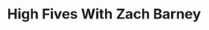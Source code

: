 ﻿---
title: High Fives With Zach Barney
description: In today's episode, we talk with Zach Barney from Teem. Zach talks about management, how they deal with prospecting, and some creative ways they build up pipeline. The Prospecting Podcast from LeadIQ will help you with prospecting, business development, and starting new relationships to build pipeline.
coverImage: ./img/podcast/podcast-image-26.jpg
refLink: leadiq.com

audioLinks: https://w.soundcloud.com/player/?url=https%3A%2F%2Fapi.soundcloud.com%2Ftracks%2F300902718&amp;auto_play=false&amp;show_artwork=true&amp;visual=true&amp;origin=twitter
webImage: ./img/podcast/video-img/image-26.png
---